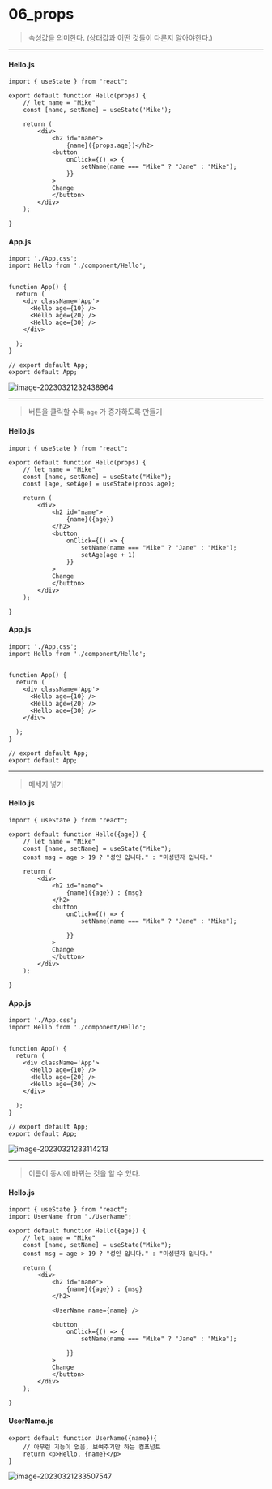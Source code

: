# 06_props

> 속성값을 의미한다. (상태값과 어떤 것들이 다른지 알아야한다.)



---

#### Hello.js

```react
import { useState } from "react";

export default function Hello(props) {
    // let name = "Mike"
    const [name, setName] = useState('Mike');

    return (
        <div> 
            <h2 id="name">
                {name}({props.age})</h2>
            <button 
                onClick={() => {
                    setName(name === "Mike" ? "Jane" : "Mike");
                }}
            >
            Change
            </button>
        </div>
    );
        
}
```



#### App.js

```react
import './App.css';
import Hello from './component/Hello';


function App() {
  return (
    <div className='App'>
      <Hello age={10} />
      <Hello age={20} />
      <Hello age={30} />
    </div>

  );
}

// export default App;
export default App;
```

![image-20230321232438964](C:\Users\areur\AppData\Roaming\Typora\typora-user-images\image-20230321232438964.png)

---



> 버튼을 클릭할 수록 `age` 가 증가하도록 만들기 

#### Hello.js

```react
import { useState } from "react";

export default function Hello(props) {
    // let name = "Mike"
    const [name, setName] = useState("Mike");
    const [age, setAge] = useState(props.age);

    return (
        <div> 
            <h2 id="name">
                {name}({age})
            </h2>
            <button 
                onClick={() => {
                    setName(name === "Mike" ? "Jane" : "Mike");
                    setAge(age + 1)
                }}
            >
            Change
            </button>
        </div>
    );
        
}
```



#### App.js

```react
import './App.css';
import Hello from './component/Hello';


function App() {
  return (
    <div className='App'>
      <Hello age={10} />
      <Hello age={20} />
      <Hello age={30} />
    </div>

  );
}

// export default App;
export default App;
```



---

> 메세지 넣기 



#### Hello.js

```react
import { useState } from "react";

export default function Hello({age}) {
    // let name = "Mike"
    const [name, setName] = useState("Mike");
    const msg = age > 19 ? "성인 입니다." : "미성년자 입니다."

    return (
        <div> 
            <h2 id="name">
                {name}({age}) : {msg}
            </h2>
            <button 
                onClick={() => {
                    setName(name === "Mike" ? "Jane" : "Mike");
                    
                }}
            >
            Change
            </button>
        </div>
    );
        
}
```



#### App.js

```react
import './App.css';
import Hello from './component/Hello';


function App() {
  return (
    <div className='App'>
      <Hello age={10} />
      <Hello age={20} />
      <Hello age={30} />
    </div>

  );
}

// export default App;
export default App;
```

![image-20230321233114213](C:\Users\areur\AppData\Roaming\Typora\typora-user-images\image-20230321233114213.png)



---



> 이름이 동시에 바뀌는 것을 알 수 있다. 

#### Hello.js

```react
import { useState } from "react";
import UserName from "./UserName";

export default function Hello({age}) {
    // let name = "Mike"
    const [name, setName] = useState("Mike");
    const msg = age > 19 ? "성인 입니다." : "미성년자 입니다."

    return (
        <div> 
            <h2 id="name">
                {name}({age}) : {msg}
            </h2>

            <UserName name={name} />
            
            <button 
                onClick={() => {
                    setName(name === "Mike" ? "Jane" : "Mike");
                    
                }}
            >
            Change
            </button>
        </div>
    );
        
}
```



#### UserName.js

```react
export default function UserName({name}){
    // 아무런 기능이 없음, 보여주기만 하는 컴포넌트
    return <p>Hello, {name}</p>
}
```



![image-20230321233507547](C:\Users\areur\AppData\Roaming\Typora\typora-user-images\image-20230321233507547.png)